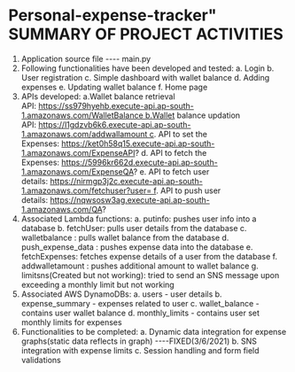 # Personal-expense-tracker" SUMMARY OF PROJECT ACTIVITIES
1. Application source file ---- main.py
2. Following functionalities have been developed and tested: a. Login b. User registration c. Simple dashboard with wallet balance d. Adding expenses e. Updating wallet balance f. Home page
3. APIs developed: a.Wallet balance retrieval API: https://ss979hyehb.execute-api.ap-south-1.amazonaws.com/WalletBalance b.Wallet balance updation API: https://l1gdzvb6k6.execute-api.ap-south-1.amazonaws.com/addwallamount c. API to set the Expenses: https://ket0h58q15.execute-api.ap-south-1.amazonaws.com/ExpenseAPI? d. API to fetch the Expenses: https://5996kr662d.execute-api.ap-south-1.amazonaws.com/ExpenseQA? e. API to fetch user details: https://nirmgp3j2c.execute-api.ap-south-1.amazonaws.com/fetchuser?user= f. API to push user details: https://nqwsosw3ag.execute-api.ap-south-1.amazonaws.com/QA?
4. Associated Lambda functions: a. putinfo: pushes user info into a database b. fetchUser: pulls user details from the database c. walletbalance : pulls wallet balance from the database d. push_expense_data : pushes expense data into the database e. fetchExpenses: fetches expense details of a user from the database f. addwalletamount : pushes additional amount to wallet balance g. limitsns(Created but not working): tried to send an SNS message upon exceeding a monthly limit but not working
5. Associated AWS DynamoDBs: a. users - user details b. expense_summary - expenses related to user c. wallet_balance - contains user wallet balance d. monthly_limits - contains user set monthly limits for expenses
6. Functionalities to be completed: a. Dynamic data integration for expense graphs(static data reflects in graph) ----FIXED(3/6/2021) b. SNS integration with expense limits c. Session handling and form field validations
